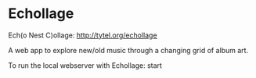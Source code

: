 Echollage
=========
Ech(o Nest C)ollage: http://tytel.org/echollage

A web app to explore new/old music through a changing grid of album art.

To run the local webserver with Echollage:
    start
